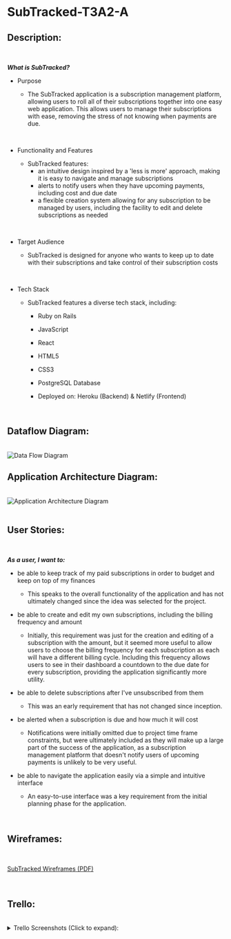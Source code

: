 # SubTracked-T3A2-A

## Description:

<br/>

***What is SubTracked?***

- Purpose

    - The SubTracked application is a subscription management platform, allowing users to roll all of their subscriptions together into one easy web application. This allows users to manage their subscriptions with ease, removing the stress of not knowing when payments are due.

<br>

- Functionality and Features

   - SubTracked features:
     - an intuitive design inspired by a 'less is more' approach, making it is easy to navigate and manage subscriptions
     - alerts to notify users when they have upcoming payments, including cost and due date
     - a flexible creation system allowing for any subscription to be managed by users, including the facility to edit and delete subscriptions as needed

<br>

- Target Audience

   - SubTracked is designed for anyone who wants to keep up to date with their subscriptions and take control of their subscription costs

<br>

- Tech Stack

    - SubTracked features a diverse tech stack, including:

       - Ruby on Rails

       - JavaScript

       - React

       - HTML5

       - CSS3

       - PostgreSQL Database

       - Deployed on: Heroku (Backend) & Netlify (Frontend)


<br/>

## Dataflow Diagram:

<br/>

<img src="./docs/img/diagrams/dataflow.png" alt="Data Flow Diagram" />

<br/>

## Application Architecture Diagram:

<br/>

<img src="./docs/img/diagrams/app-arch.png" alt="Application Architecture Diagram" />

<br/>

<br/>

## User Stories:

<br/>

***As a user, I want to:***

- be able to keep track of my paid subscriptions in order to budget and keep on top of my finances
    - This speaks to the overall functionality of the application and has not ultimately changed since the idea was selected for the project.

- be able to create and edit my own subscriptions, including the billing frequency and amount
    - Initially, this requirement was just for the creation and editing of a subscription with the amount, but it seemed more useful to allow users to choose the billing frequency for each subscription as each will have a different billing cycle. Including this frequency allows users to see in their dashboard a countdown to the due date for every subscription, providing the application significantly more utility.

- be able to delete subscriptions after I've unsubscribed from them
    - This was an early requirement that has not changed since inception.

- be alerted when a subscription is due and how much it will cost
    - Notifications were initially omitted due to project time frame constraints, but were ultimately included as they will make up a large part of the success of the application, as a subscription management platform that doesn't notify users of upcoming payments is unlikely to be very useful.

- be able to navigate the application easily via a simple and intuitive interface
    - An easy-to-use interface was a key requirement from the initial planning phase for the application.

<br/>

## Wireframes:

<br/>

<a href="./docs/img/diagrams/subtracked-wireframes.pdf">SubTracked Wireframes (PDF)</a>

<br/>

## Trello:

<br/>

<details>
    <summary>
    Trello Screenshots (Click to expand):
    </summary>
    - Day 1:
    <img src="./docs/img/trello-screenshots/trello-jan-18-21.png" alt="Trello Screenshot Day 1" />
    - Day 2:
    <img src="./docs/img/trello-screenshots/trello-jan-19-21.png" alt="Trello Screenshot Day 2" />
    - Day 3:
    <img src="./docs/img/trello-screenshots/trello-jan-20-21.png" alt="Trello Screenshot Day 3" />
    - Day 5:
    <img src="./docs/img/trello-screenshots/trello-jan-22-21.png" alt="Trello Screenshot Day 5" />
    - Day 6:
    <img src="./docs/img/trello-screenshots/trello-jan-23-21.png" alt="Trello Screenshot Day 6" />
    - Day 7:
    <img src="./docs/img/trello-screenshots/trello-jan-24-21.png" alt="Trello Screenshot Day 7" />
    - Day 8:
    <img src="./docs/img/trello-screenshots/trello-jan-25-21.png" alt="Trello Screenshot Day 8" />
</details>

<br/>
